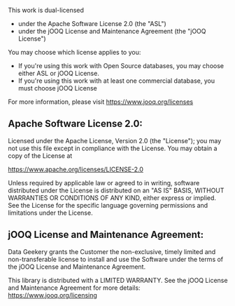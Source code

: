 This work is dual-licensed
- under the Apache Software License 2.0 (the "ASL")
- under the jOOQ License and Maintenance Agreement (the "jOOQ License")

You may choose which license applies to you:

- If you're using this work with Open Source databases, you may choose
  either ASL or jOOQ License.
- If you're using this work with at least one commercial database, you must
  choose jOOQ License

For more information, please visit https://www.jooq.org/licenses

Apache Software License 2.0:
-----------------------------------------------------------------------------
Licensed under the Apache License, Version 2.0 (the "License");
you may not use this file except in compliance with the License.
You may obtain a copy of the License at

https://www.apache.org/licenses/LICENSE-2.0

Unless required by applicable law or agreed to in writing, software
distributed under the License is distributed on an "AS IS" BASIS,
WITHOUT WARRANTIES OR CONDITIONS OF ANY KIND, either express or implied.
See the License for the specific language governing permissions and
limitations under the License.

jOOQ License and Maintenance Agreement:
-----------------------------------------------------------------------------
Data Geekery grants the Customer the non-exclusive, timely limited and
non-transferable license to install and use the Software under the terms of
the jOOQ License and Maintenance Agreement.

This library is distributed with a LIMITED WARRANTY. See the jOOQ License
and Maintenance Agreement for more details: https://www.jooq.org/licensing
